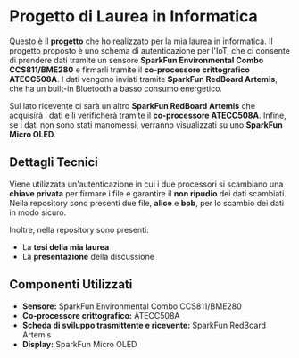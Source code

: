 # Progetto di Laurea in Informatica

Questo è il **progetto** che ho realizzato per la mia laurea in informatica. Il progetto proposto è uno schema di autenticazione per l'IoT, che ci consente di prendere dati tramite un sensore **SparkFun Environmental Combo CCS811/BME280** e firmarli tramite il **co-processore crittografico ATECC508A**. I dati vengono inviati tramite **SparkFun RedBoard Artemis**, che ha un built-in Bluetooth a basso consumo energetico.

Sul lato ricevente ci sarà un altro **SparkFun RedBoard Artemis** che acquisirà i dati e li verificherà tramite il **co-processore ATECC508A**. Infine, se i dati non sono stati manomessi, verranno visualizzati su uno **SparkFun Micro OLED**.

## Dettagli Tecnici

Viene utilizzata un'autenticazione in cui i due processori si scambiano una **chiave privata** per firmare i file e garantire il **non ripudio** dei dati scambiati. Nella repository sono presenti due file, **alice** e **bob**, per lo scambio dei dati in modo sicuro.

Inoltre, nella repository sono presenti:
- La **tesi della mia laurea**
- La **presentazione** della discussione

## Componenti Utilizzati
- **Sensore:** SparkFun Environmental Combo CCS811/BME280
- **Co-processore crittografico:** ATECC508A
- **Scheda di sviluppo trasmittente e ricevente:** SparkFun RedBoard Artemis
- **Display:** SparkFun Micro OLED
